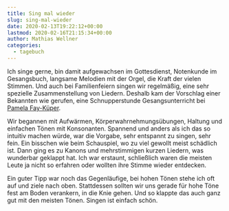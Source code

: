 ```yaml
---
title: Sing mal wieder
slug: sing-mal-wieder
date: 2020-02-13T19:22:12+00:00
lastmod: 2020-02-16T21:15:34+00:00
author: Mathias Wellner
categories:
  - tagebuch
---
```


Ich singe gerne, bin damit aufgewachsen im Gottesdienst, Notenkunde im Gesangsbuch, langsame Melodien mit der Orgel, die Kraft der vielen Stimmen. Und auch bei Familienfeiern singen wir regelmäßig, eine sehr spezielle Zusammenstellung von Liedern. Deshalb kam der Vorschlag einer Bekannten wie gerufen, eine Schnupperstunde Gesangsunterricht bei [Pamela Fay-Küper](https://jedermenschkannsingen.de/).

Wir begannen mit Aufwärmen, Körperwahrnehmungsübungen, Haltung und einfachen Tönen mit Konsonanten. Spannend und anders als ich das so intuitiv machen würde, war die Vorgabe, sehr entspannt zu singen, sehr fein. Ein bisschen wie beim Schauspiel, wo zu viel gewollt meist schädlich ist. Dann ging es zu Kanons und mehrstimmigen kurzen Liedern, was wunderbar geklappt hat. Ich war erstaunt, schließlich waren die meisten Leute ja nicht so erfahren oder wollten ihre Stimme wieder entdecken.

Ein guter Tipp war noch das Gegenläufige, bei hohen Tönen stehe ich oft auf und ziele nach oben. Stattdessen sollten wir uns gerade für hohe Töne fest am Boden verankern, in die Knie gehen. Und so klappte das auch ganz gut mit den meisten Tönen. Singen ist einfach schön.
